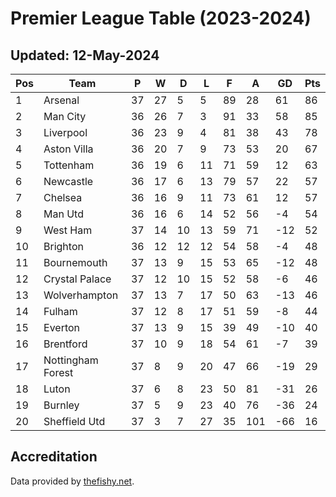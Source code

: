 # Premier League Table (2023-2024)
## Updated: 12-May-2024

| Pos | Team | P | W | D | L | F | A | GD | Pts |
| --- | --- | --- | --- | --- | --- | --- | --- | --- | --- |
| 1 | Arsenal | 37 | 27 | 5 | 5 | 89 | 28 | 61 | 86 |
| 2 | Man City | 36 | 26 | 7 | 3 | 91 | 33 | 58 | 85 |
| 3 | Liverpool | 36 | 23 | 9 | 4 | 81 | 38 | 43 | 78 |
| 4 | Aston Villa | 36 | 20 | 7 | 9 | 73 | 53 | 20 | 67 |
| 5 | Tottenham | 36 | 19 | 6 | 11 | 71 | 59 | 12 | 63 |
| 6 | Newcastle | 36 | 17 | 6 | 13 | 79 | 57 | 22 | 57 |
| 7 | Chelsea | 36 | 16 | 9 | 11 | 73 | 61 | 12 | 57 |
| 8 | Man Utd | 36 | 16 | 6 | 14 | 52 | 56 | -4 | 54 |
| 9 | West Ham | 37 | 14 | 10 | 13 | 59 | 71 | -12 | 52 |
| 10 | Brighton | 36 | 12 | 12 | 12 | 54 | 58 | -4 | 48 |
| 11 | Bournemouth | 37 | 13 | 9 | 15 | 53 | 65 | -12 | 48 |
| 12 | Crystal Palace | 37 | 12 | 10 | 15 | 52 | 58 | -6 | 46 |
| 13 | Wolverhampton | 37 | 13 | 7 | 17 | 50 | 63 | -13 | 46 |
| 14 | Fulham | 37 | 12 | 8 | 17 | 51 | 59 | -8 | 44 |
| 15 | Everton | 37 | 13 | 9 | 15 | 39 | 49 | -10 | 40 |
| 16 | Brentford | 37 | 10 | 9 | 18 | 54 | 61 | -7 | 39 |
| 17 | Nottingham Forest | 37 | 8 | 9 | 20 | 47 | 66 | -19 | 29 |
| 18 | Luton | 37 | 6 | 8 | 23 | 50 | 81 | -31 | 26 |
| 19 | Burnley | 37 | 5 | 9 | 23 | 40 | 76 | -36 | 24 |
| 20 | Sheffield Utd | 37 | 3 | 7 | 27 | 35 | 101 | -66 | 16 |

## Accreditation 

Data provided by [thefishy.net](https://www.thefishy.net/).